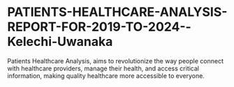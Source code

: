 # PATIENTS-HEALTHCARE-ANALYSIS-REPORT-FOR-2019-TO-2024--Kelechi-Uwanaka
Patients Healthcare Analysis,  aims to revolutionize the way people connect with healthcare providers, manage their health, and access critical information, making quality healthcare more accessible to everyone.
